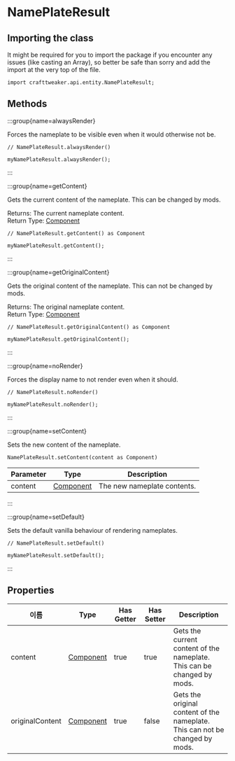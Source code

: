 # NamePlateResult

## Importing the class

It might be required for you to import the package if you encounter any issues (like casting an Array), so better be safe than sorry and add the import at the very top of the file.
```zenscript
import crafttweaker.api.entity.NamePlateResult;
```


## Methods

:::group{name=alwaysRender}

Forces the nameplate to be visible even when it would otherwise not be.

```zenscript
// NamePlateResult.alwaysRender()

myNamePlateResult.alwaysRender();
```

:::

:::group{name=getContent}

Gets the current content of the nameplate. This can be changed by mods.

Returns: The current nameplate content.  
Return Type: [Component](/vanilla/api/text/Component)

```zenscript
// NamePlateResult.getContent() as Component

myNamePlateResult.getContent();
```

:::

:::group{name=getOriginalContent}

Gets the original content of the nameplate. This can not be changed by mods.

Returns: The original nameplate content.  
Return Type: [Component](/vanilla/api/text/Component)

```zenscript
// NamePlateResult.getOriginalContent() as Component

myNamePlateResult.getOriginalContent();
```

:::

:::group{name=noRender}

Forces the display name to not render even when it should.

```zenscript
// NamePlateResult.noRender()

myNamePlateResult.noRender();
```

:::

:::group{name=setContent}

Sets the new content of the nameplate.

```zenscript
NamePlateResult.setContent(content as Component)
```

| Parameter | Type                                     | Description                 |
| --------- | ---------------------------------------- | --------------------------- |
| content   | [Component](/vanilla/api/text/Component) | The new nameplate contents. |


:::

:::group{name=setDefault}

Sets the default vanilla behaviour of rendering nameplates.

```zenscript
// NamePlateResult.setDefault()

myNamePlateResult.setDefault();
```

:::


## Properties

| 이름              | Type                                     | Has Getter | Has Setter | Description                                                                                |
| --------------- | ---------------------------------------- | ---------- | ---------- | ------------------------------------------------------------------------------------------ |
| content         | [Component](/vanilla/api/text/Component) | true       | true       | Gets the current content of the nameplate. <br />  This can be changed by mods.      |
| originalContent | [Component](/vanilla/api/text/Component) | true       | false      | Gets the original content of the nameplate. <br />  This can not be changed by mods. |

